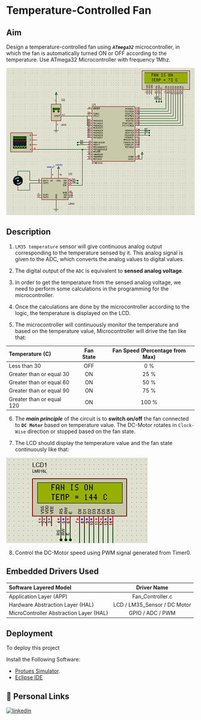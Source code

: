 # Temperature-Controlled Fan

## Aim
Design a temperature-controlled fan using ***`ATmega32`*** microcontroller, 
in which the fan is automatically turned ON or OFF according to the 
temperature. 
Use ATmega32 Microcontroller with frequency 1Mhz.

![This is an image](Project%20SnapShots/Protues_Circuit.png)


## Description

1. `LM35 temperature` sensor will give continuous analog output corresponding to the temperature sensed by it. This analog signal is given to the ADC, which converts the analog values to digital values.

2. The digital output of the `ADC` is equivalent to **sensed analog voltage**.

3. In order to get the temperature from the sensed analog voltage, we need to perform some calculations in the programming for the microcontroller.

4. Once the calculations are done by the microcontroller according to the logic, the temperature is displayed on the LCD. 

5. The microcontroller will continuously monitor the temperature and based on the temperature value, 
Microcontroller will drive the fan like that:

| Temperature (C)              | Fan State | Fan Speed (Percentage from Max) |
| :---                         |     :---: |          :---:                  |
| Less than 30                 | OFF       | 0 %                             |
| Greater than or equal 30     | ON        | 25 %                            |
| Greater than or equal 60     | ON        | 50 %                            |
| Greater than or equal 90     | ON        | 75 %                            |
| Greater than or equal 120    | ON        | 100 %                           |

6. The ***main principle*** of the circuit is to **switch on/off** the fan connected to **`DC Motor`** based on temperature value. The DC-Motor rotates in `Clock-Wise` direction or stopped based on the fan state.

7. The LCD should display the temperature value and the fan state continuously like 
that:

![This is an image](Project%20SnapShots/LCD_Display.png)

8. Control the DC-Motor speed using PWM signal generated from Timer0.

## Embedded Drivers Used

| Software Layered Model       | Driver Name |
| :---                         |     :---:  | 
| Application Layer (APP)               | Fan_Controller.c       | 
| Hardware Abstraction Layer (HAL)     | LCD  / LM35_Sensor / DC Motor | 
| MicroController Abstraction Layer (HAL)     | GPIO / ADC / PWM       | 

## Deployment

To deploy this project 

Install the Following Software:

- [Protues Simulator](https://ettron.com/proteus-8-14-download-free-with-arduino-libraries-latest-version/).
- [Eclipse IDE](https://www.eclipse.org/downloads/packages/)

## 🔗 Personal Links

[![linkedin](https://img.shields.io/badge/linkedin-0A66C2?style=for-the-badge&logo=linkedin&logoColor=white)](https://www.linkedin.com/in/mostafa-mahmoud23/)

